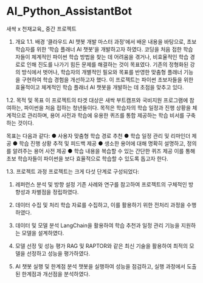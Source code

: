 # AI_Python_AssistantBot
새싹 x 천재교육_ 중간 프로젝트

1. 개요
1.1. 배경
‘클라우드 AI 챗봇 개발 마스터 과정’에서 배운 내용을 바탕으로, 초보 학습자를 위한 ‘학습 플래너 AI 챗봇’을 개발하고자 하였다. 코딩을 처음 접한 학습자들이 체계적인 파이썬 학습 방법을 찾는 데 어려움을 겪거나, 비효율적인 학습 경로로 인해 진도를 나가기 힘든 문제를 해결하는 것이 목표였다. 기존의 정형화된 강의 방식에서 벗어나, 학습자의 개별적인 필요와 목표를 반영한 맞춤형 플래너 기능을 구현하여 학습 경험을 개선하고자 했다.
이 프로젝트는 파이썬 초보자들을 위한 효율적이고 체계적인 학습 플래너 AI 챗봇을 개발하는 데 초점을 맞추고 있다.

1.2. 목적 및 목표
이 프로젝트의 타겟 대상은 새싹 부트캠프와 국비지원 프로그램에 참여하는, 파이썬을 처음 접하는 청년들이다. 목적은 학습자의 학습 일정과 진행 상황을 체계적으로 관리하며, 용어 사전과 학습에 유용한 퀴즈를 통합 제공하는 학습 비서를 구축하는 것이다.

목표는 다음과 같다:
●	사용자 맞춤형 학습 경로 추천
●	학습 일정 관리 및 리마인더 제공
●	학습 진행 상황 추적 및 피드백 제공
●	생소한 용어에 대해 명확히 설명하고, 정의를 알려주는 용어 사전 제공
●	학습 내용을 복습할 수 있는 간단한 퀴즈 제공
이를 통해 초보 학습자들이 파이썬을 보다 효율적으로 학습할 수 있도록 돕고자 한다. 


1.3. 프로젝트 과정
프로젝트는 크게 다섯 단계로 구성되었다:
1)	레퍼런스 분석 및 방향 설정
기존 사례와 연구를 참고하여 프로젝트의 구체적인 방향성과 차별점을 정립하였다.

2)	데이터 수집 및 처리
학습 자료를 수집하고, 이를 활용하기 위한 전처리 과정을 수행하였다.

3)	데이터 및 모델 분석
LangChain을 활용하여 학습 추천과 일정 관리 기능을 지원하는 모델을 설계하였다.

4)	모델 선정 및 성능 평가
RAG 및 RAPTOR와 같은 최신 기술을 활용하여 최적의 모델을 선정하고 성능을 평가하였다.

5)	AI 챗봇 실행 및 한계점 분석
챗봇을 실행하여 성능을 점검하고, 실행 과정에서 도출된 한계점과 개선점을 분석하였다.
